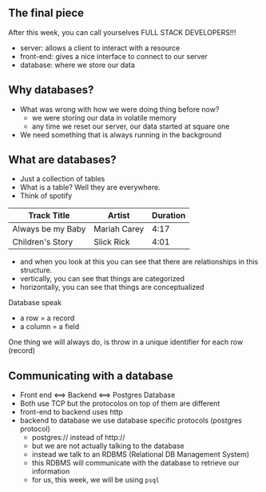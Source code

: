 ## The final piece
After this week, you can call yourselves FULL STACK DEVELOPERS!!!
- server: allows a client to interact with a resource
- front-end: gives a nice interface to connect to our server
- database: where we store our data

## Why databases?
- What was wrong with how we were doing thing before now?
  - we were storing our data in volatile memory
  - any time we reset our server, our data started at square one
- We need something that is always running in the background

## What are databases?
- Just a collection of tables
- What is a table? Well they are everywhere.
- Think of spotify

| Track Title | Artist | Duration |
|-------------|--------|----------|
| Always be my Baby | Mariah Carey | 4:17 |
| Children's Story | Slick Rick | 4:01 |

- and when you look at this you can see that there are relationships in this structure. 
- vertically, you can see that things are categorized
- horizontally, you can see that things are conceptualized

Database speak
- a row = a record
- a column = a field

One thing we will always do, is throw in a unique identifier for each row (record)



## Communicating with a database
- Front end <==> Backend <==> Postgres Database
- Both use TCP but the protocolos on top of them are different
- front-end to backend uses http
- backend to database we use database specific protocols (postgres protocol)
  - postgres:// instead of http://
  - but we are not actually talking to the database
  - instead we talk to an RDBMS (Relational DB Management System)
  - this RDBMS will communicate with the database to retrieve our information
  - for us, this week, we will be using `psql`